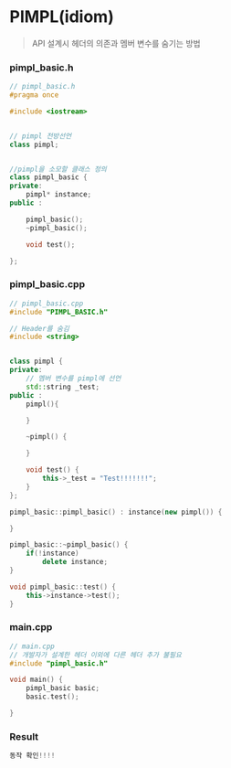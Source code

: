 # PIMPL\(idiom\)

> API 설계시 헤더의 의존과 멤버 변수를 숨기는 방법

### pimpl_basic.h

```cpp
// pimpl_basic.h
#pragma once

#include <iostream>


// pimpl 전방선언 
class pimpl;


//pimpl을 소모할 클래스 정의
class pimpl_basic {
private:
	pimpl* instance;
public :

	pimpl_basic();
	~pimpl_basic();

	void test();

};

```
### pimpl_basic.cpp
```cpp
// pimpl_basic.cpp
#include "PIMPL_BASIC.h"

// Header를 숨김
#include <string>


class pimpl {
private:
	// 멤버 변수를 pimpl에 선언
	std::string _test;
public :
	pimpl(){

	}

	~pimpl() {

	}

	void test() {
		this->_test = "Test!!!!!!!";
	}
};

pimpl_basic::pimpl_basic() : instance(new pimpl()) {

}

pimpl_basic::~pimpl_basic() {
	if(!instance)
		delete instance;
}

void pimpl_basic::test() {
	this->instance->test();
}

```

### main.cpp

```cpp
// main.cpp
// 개발자가 설계한 헤더 이외에 다른 헤더 추가 불필요 
#include "pimpl_basic.h"

void main() {
	pimpl_basic basic;
	basic.test();

}

```

### Result

```cpp
동작 확인!!!!
```



